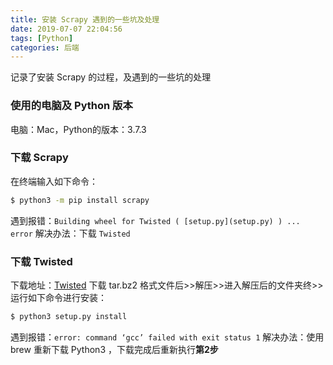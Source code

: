 ```yaml
---
title: 安装 Scrapy 遇到的一些坑及处理
date: 2019-07-07 22:04:56
tags: [Python]
categories: 后端
---
```


记录了安装 Scrapy 的过程，及遇到的一些坑的处理
<escape><!-- more --></escape>
### 使用的电脑及 Python 版本
电脑：Mac，Python的版本：3.7.3

### 下载 Scrapy
在终端输入如下命令：
```bash
$ python3 -m pip install scrapy
```
遇到报错：`Building wheel for Twisted ( [setup.py](setup.py) ) ... error`
解决办法：下载 `Twisted`

### 下载 Twisted
下载地址：[Twisted](https://pypi.org/project/Twisted/#files)
下载 tar.bz2 格式文件后>>解压>>进入解压后的文件夹终>>运行如下命令进行安装：
```bash
$ python3 setup.py install
```
遇到报错：`error: command ‘gcc’ failed with exit status 1`
解决办法：使用 brew 重新下载 Python3 ，下载完成后重新执行**第2步**
